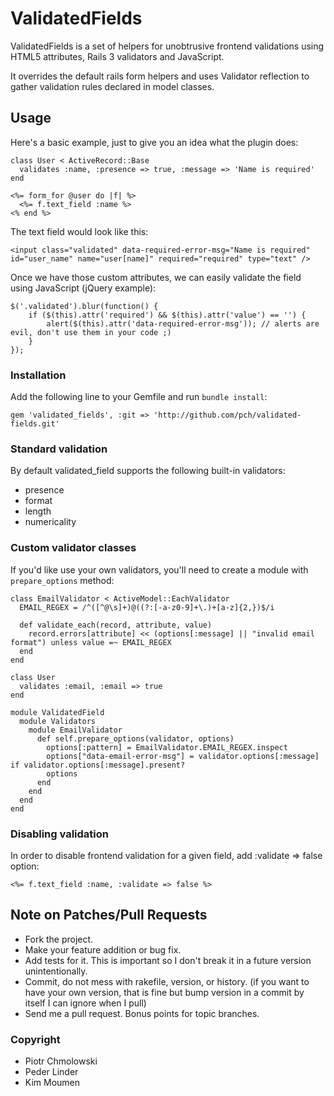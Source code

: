 # ValidatedFields

ValidatedFields is a set of helpers for unobtrusive frontend validations using HTML5 attributes, Rails 3 validators and JavaScript.

It overrides the default rails form helpers and uses Validator reflection to gather validation rules declared in model classes.

## Usage

Here's a basic example, just to give you an idea what the plugin does:

    class User < ActiveRecord::Base
      validates :name, :presence => true, :message => 'Name is required'
    end
    
    <%= form_for @user do |f| %>
      <%= f.text_field :name %>
    <% end %>
    
The text field would look like this:

    <input class="validated" data-required-error-msg="Name is required" id="user_name" name="user[name]" required="required" type="text" />
    
Once we have those custom attributes, we can easily validate the field using JavaScript (jQuery example):

    $('.validated').blur(function() {
        if ($(this).attr('required') && $(this).attr('value') == '') {
            alert($(this).attr('data-required-error-msg')); // alerts are evil, don't use them in your code ;)
        }
    });

### Installation

Add the following line to your Gemfile and run `bundle install`:

    gem 'validated_fields', :git => 'http://github.com/pch/validated-fields.git'

### Standard validation

By default validated_field supports the following built-in validators:

* presence
* format
* length
* numericality

### Custom validator classes 

If you'd like use your own validators, you'll need to create a module with `prepare_options` method:

    class EmailValidator < ActiveModel::EachValidator
      EMAIL_REGEX = /^([^@\s]+)@((?:[-a-z0-9]+\.)+[a-z]{2,})$/i
    
      def validate_each(record, attribute, value)
        record.errors[attribute] << (options[:message] || "invalid email format") unless value =~ EMAIL_REGEX
      end
    end
    
    class User
      validates :email, :email => true
    end
    
    module ValidatedField
      module Validators
        module EmailValidator
          def self.prepare_options(validator, options)
            options[:pattern] = EmailValidator.EMAIL_REGEX.inspect
            options["data-email-error-msg"] = validator.options[:message] if validator.options[:message].present?
            options
          end
        end
      end
    end

### Disabling validation

In order to disable frontend validation for a given field, add :validate => false option:

    <%= f.text_field :name, :validate => false %>

## Note on Patches/Pull Requests
 
* Fork the project.
* Make your feature addition or bug fix.
* Add tests for it. This is important so I don't break it in a
  future version unintentionally.
* Commit, do not mess with rakefile, version, or history.
  (if you want to have your own version, that is fine but bump version in a commit by itself I can ignore when I pull)
* Send me a pull request. Bonus points for topic branches.

### Copyright

* Piotr Chmolowski
* Peder Linder
* Kim Moumen
